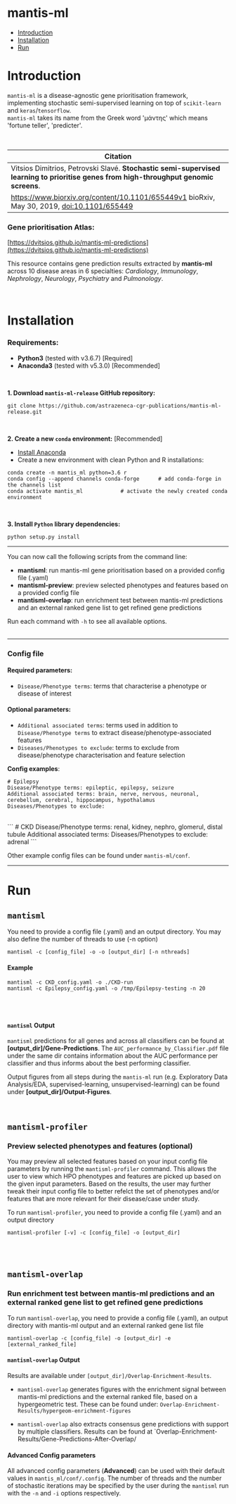 # mantis-ml 

- [Introduction](#introduction) 
- [Installation](#installation) 
- [Run](#run) 



Introduction
============
`mantis-ml` is a disease-agnostic gene prioritisation framework, implementing stochastic semi-supervised learning on top of `scikit-learn` and `keras`/`tensorflow`.  
`mantis-ml` takes its name from the Greek word 'μάντης' which means 'fortune teller', 'predicter'.

<br>

|Citation|
|----|
|Vitsios Dimitrios, Petrovski Slavé. **Stochastic semi-supervised learning to prioritise genes from high-throughput genomic screens**. <br/>
https://www.biorxiv.org/content/10.1101/655449v1 bioRxiv, May 30, 2019, [doi:10.1101/655449](https://doi.org/10.1101/655449) |


### Gene prioritisation Atlas:
[https://dvitsios.github.io/mantis-ml-predictions](https://dvitsios.github.io/mantis-ml-predictions)

This resource contains gene prediction results extracted by **mantis-ml** across 10 disease areas in 6 specialties: _Cardiology_, _Immunology_, _Nephrology_, _Neurology_, _Psychiatry_ and _Pulmonology_.


<br>

Installation
============
### Requirements:
- **Python3** (tested with v3.6.7)   [Required]
- **Anaconda3** (tested with v5.3.0) [Recommended]

<br>

**1. Download `mantis-ml-release` GitHub repository:**
```
git clone https://github.com/astrazeneca-cgr-publications/mantis-ml-release.git
```

<br/>

**2. Create a new `conda` environment:** [Recommended]
- [Install Anaconda](https://docs.anaconda.com/anaconda/install/)
- Create a new environment with clean Python and R installations:
```
conda create -n mantis_ml python=3.6 r
conda config --append channels conda-forge   	# add conda-forge in the channels list
conda activate mantis_ml			# activate the newly created conda environment
```

<br>

**3. Install `Python` library dependencies:**
```
python setup.py install
```

---

You can now call the following scripts from the command line:
- **mantisml**: run mantis-ml gene prioritisation based on a provided config file (.yaml)
- **mantisml-preview**: preview selected phenotypes and features based on a provided config file
- **mantisml-overlap**: run enrichment test between mantis-ml predictions and an external ranked gene list to get refined gene predictions

Run each command with `-h` to see all available options.
<br><br>

---

### Config file
#### Required parameters:
- `Disease/Phenotype terms`: terms that characterise a phenotype or disease of interest

#### Optional parameters:
- `Additional associated terms`: terms used in addition to `Disease/Phenotype terms` to extract disease/phenotype-associated features 
- `Diseases/Phenotypes to exclude`: terms to exclude from disease/phenotype characterisation and feature selection


**Config examples**:
```
# Epilepsy
Disease/Phenotype terms: epileptic, epilepsy, seizure
Additional associated terms: brain, nerve, nervous, neuronal, cerebellum, cerebral, hippocampus, hypothalamus
Diseases/Phenotypes to exclude: 
```
<br>
```
# CKD
Disease/Phenotype terms: renal, kidney, nephro, glomerul, distal tubule 
Additional associated terms: 
Diseases/Phenotypes to exclude: adrenal
```


Other example config files can be found under `mantis-ml/conf`. 

---

Run
===
## `mantisml`
You need to provide a config file (.yaml) and an output directory. You may also define the number of threads to use (-n option)
```
mantisml -c [config_file] -o -o [output_dir] [-n nthreads]
```

#### Example
```
mantisml -c CKD_config.yaml -o ./CKD-run
mantisml -c Epilepsy_config.yaml -o /tmp/Epilepsy-testing -n 20
```

<br><br>


#### `mantisml` Output
`mantisml` predictions for all genes and across all classifiers can be found at **[output_dir]/Gene-Predictions**. 
The `AUC_performance_by_Classifier.pdf` file under the same dir contains information about the AUC performance per classifier and thus informs about the best performing classifier.

Output figures from all steps during the `mantis-ml` run (e.g. Exploratory Data Analysis/EDA, supervised-learning, unsupervised-learning) can be found under **[output_dir]/Output-Figures**.

<br>

## `mantisml-profiler`

### Preview selected phenotypes and features (optional)
You may preview all selected features based on your input config file parameters by running the `mantisml-profiler` command.
This allows the user to view which HPO phenotypes and features are picked up based on the given input parameters. Based on the results, the user may further tweak their input config file to better refelct the set of phenotypes and/or features that are more relevant for their disease/case under study.

To run `mantisml-profiler`, you need to provide a config file (.yaml) and an output directory
```
mantisml-profiler [-v] -c [config_file] -o [output_dir]
```

<br><br>

## `mantisml-overlap`
### Run enrichment test between mantis-ml predictions and an external ranked gene list to get refined gene predictions

To run `mantisml-overlap`, you need to provide a config file (.yaml), an output directory with mantis-ml output and an external ranked gene list file
```
mantisml-overlap -c [config_file] -o [output_dir] -e [external_ranked_file]
```

#### `mantisml-overlap` Output
Results are available under `[output_dir]/Overlap-Enrichment-Results`.

- `mantisml-overlap` generates figures with the enrichment signal between mantis-ml predictions and the external ranked file, based on a hypergeometric test. These can be found under: `Overlap-Enrichment-Results/hypergeom-enrichment-figures`

- `mantisml-overlap` also extracts consensus gene predictions with support by multiple classifiers. Results can be found at `Overlap-Enrichment-Results/Gene-Predictions-After-Overlap/



#### Advanced Config parameters
All advanced config parameters (**Advanced**) can be used with their default values in `mantis_ml/conf/.config`.
The number of threads and the number of stochastic iterations may be specified by the user during the `mantisml` run with the `-n` and `-i` options respectively.
<br><br>
